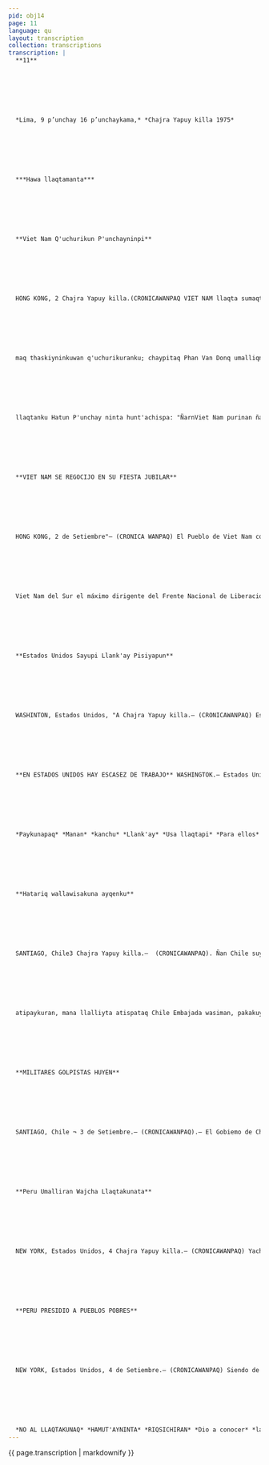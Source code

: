 ```yaml
---
pid: obj14
page: 11
language: qu
layout: transcription
collection: transcriptions
transcription: |
  **11**
  
  
  
  
  
  
  
  *Lima, 9 p’unchay 16 p’unchaykama,* *Chajra Yapuy killa 1975*
  
  
  
  
  
  
  
  ***Hawa llaqtamanta***
  
  
  
  
  
  
  
  **Viet Nam Q'uchurikun P'unchayninpi**
  
  
  
  
  
  
  
  HONG KONG, 2 Chajra Yapuy killa.(CRONICAWANPAQ VIET NAM llaqta sumaqta hunt'achishan Llaqtankuq Qespichisqankuta, kinschunka watamanñan purishan mitmaynin p’anpachasqanku. Chinchay suyu Viet Nampi chay Hatun P'unchayninkuta yuyarispataq, Hanoi umalliq llaqtapi, su
  
  
  
  
  
  
  
  maq thaskiyninkuwan q'uchurikuranku; chaypitaq Phan Van Donq umalliqnin niran: "Allintañan nawpachiyku llaqtaykuq hamut'ayninta, lliw Viet Nam llaqta, ch’ullachakunanpaq" Kikillantaqmi, Qollasuyu Viet Nammanta, Frente Nacional de Liberacion kuraq umalliqnin Nguyen Huu Tho nillantaq, kay
  
  
  
  
  
  
  
  llaqtanku Hatun P'unchay ninta hunt'achispa: "ÑarnViet Nam purinan ñanmi mast'arisqaña kashan Socialismo kawsayta taripanankupaq" Yapamullantag "Chaynata purispataq, astawan qaqachakun Revolusionpa kamachiynin".
  
  
  
  
  
  
  
  **VIET NAM SE REGOCIJO EN SU FIESTA JUBILAR**
  
  
  
  
  
  
  
  HONG KONG, 2 de Setiembre"— (CRONICA WANPAQ) El Pueblo de Viet Nam concluye alboro zado el treinta aniversario de la Independencia de su pueblo después de traer por tierra, la crítica situación de colonia a la que ssuniaron pasradoi. El pueblo del Viet Nan del Norte en su capita Hanoui celebraron con desfile popular, fecha en la que su Dirigente Phan Van Donq manifestó "Van adelantadas las consideraciones de nuestre pueblo para concretizar la unificación de nuestro país". De igual manera en el
  
  
  
  
  
  
  
  Viet Nam del Sur el máximo dirigente del Frente Nacional de Liberación Nguyen Huu Tho comemorando el aniversario patrio dijo: "Ya están dadas las condiciones para que el pueblo del Viet Nam desdemboque en el socialismo" Agregando luego, "Encaminandonos asi, estare mos fortaleciendo el programa de la Revolución.".
  
  
  
  
  
  
  
  **Estados Unidos Sayupi Llank'ay Pisiyapun**
  
  
  
  
  
  
  
  WASHINTON, Estados Unidos, "A Chajra Yapuy killa.— (CRONICAWANPAQ) Estados Unidos suyumanta, Ministerio de Comercio, qelqa willayninkupi riqsichinku Estados Unidos llaqtapis llank’ana pisiyapun, pusaq hunu runakunaman aypaspa. Kay mana llank’anayuq runakunamantataq, aswan ashkha kashanku yana runakuna, paykunawan kushka chakuspan latinoamericano llaqta masinchiskuna kashanku, paykunatan cheqnikuypi t’aqanku p’ago runakuna. Ministerio de Comercio nillantaq sapanka pachaj runakunamanta, kay Estados Unidos suyupi, chunka kinsayuq runakuna mana llank’anayuq kashanku, chaywanmi astawan yapaykun, llaqtapi, wajcha runakunaq waj chayasqan.
  
  
  
  
  
  
  
  **EN ESTADOS UNIDOS HAY ESCASEZ DE TRABAJO** WASHINGTOK.— Estados Unidos 4 de Setiembre.— (CRONICAWANPAQ) El Ministerio de Comercio de los Estados Unidos dió a conocer en su informativo de que en este país existe escasez de trabajo, llegando a ocho millones de desempleados. De esta cantidad de gente desempleada, ocupan los indices más altos de desempleo los hombres de color, conjuntamente con nuestros hermanos latinoamericanos, a quienes segregan racialmente, la gente blanca Dice también el Ministerio de Comercio, que de cada cien habitantes en los Estados Unidos, trece se encuentran desempleados incentivando con ello más la pobreza de la gente pobre en este país rico.**
  
  
  
  
  
  
  
  *Paykunapaq* *Manan* *kanchu* *Llank'ay* *Usa llaqtapi* *Para ellos* *no hay* *trabajo* *en U.S.A*
  
  
  
  
  
  
  
  **Hatariq wallawisakuna ayqenku**
  
  
  
  
  
  
  
  SANTIAGO, Chile3 Chajra Yapuy killa.—  (CRONICAWANPAQ). Ñan Chile suyupi kamachiq, kamachiyninta mast'arinña Ecuador suyupi, Quito llaqtapi Embaja dorninman, qorpachanan paq WAMINK'A RAUL GONZALES ALVEAR MAN, hinamantaq kay Wamink’a Chile suyuman astakunanpaq. Yachasqanchispas hina kay Wamink’a Gonzales, Ecuador suyu kamachiq man thunichiyta munaspa
  
  
  
  
  
  
  
  atipaykuran, mana llalliyta atispataq Chile Embajada wasiman, pakakuyta mashkhaspa phawaran. Kay Wamink’a Gonzales Alvear, Ecuador llaq tanpi, wallawisakunaq ESTADO MAYOR nisqata umalliran.
  
  
  
  
  
  
  
  **MILITARES GOLPISTAS HUYEN**
  
  
  
  
  
  
  
  SANTIAGO, Chile ¬ 3 de Setiembre.— (CRONICAWANPAQ).— El Gobiemo de Chile dió ordena su Embajada en la ciudad de Quito, Ecuador, para que esta de asilo político al General Raúl Gonzales Alvear, para luego este se traslade a Chile. Como se está informado el General Gonzales trató de derribar al Presidente del Ecuador y no logrando culminar su co metido buscó refugio en la Embajada de Chile Este General Gonzales Alvear en el país del Ecuador fue el jefe del Estado Mayor del Ejército.
  
  
  
  
  
  
  
  **Peru Umalliran Wajcha Llaqtakunata**
  
  
  
  
  
  
  
  NEW YORK, Estados Unidos, 4 Chajra Yapuy killa.— (CRONICAWANPAQ) Yachakusqan hina, Lima llaqtapi ñawpa chikuran teqsimuyuq lliw Wajcha Llaqtakunaq Can cilleminkunaq pisqa rimariyninta, tukuy yuyaychasqankuta allinta wasapaspa Kay tantanakuypin Peru llaqtaq Cancillerninman kamachikuran, paypa siminpi Organizacion de la Naciones Unidas (ONU) Asamblea General nisqapi NO AL Wajcha Llaqtakunaq rimariynin riqsichinan paq. Chayta hunt'achispataq Canciller Wamink’a Miguel Angel de la Flor kay tawa p’unchaypi rimarqan llapa teqsimuyu llaqtakunaq riq sinankupaq, imaynatas No AL llaqtakuna kallpacha kushanku, chaymantataq, qhari thaskiywan imperia lista llaqtakunaman churapakunankuta. Nirallantaqmi, Kinsa Pachapi Llaqtakunan, allin kawsayman chayanankupaq yanaparikunanku
  
  
  
  
  
  
  
  **PERU PRESIDIO A PUEBLOS POBRES**
  
  
  
  
  
  
  
  NEW YORK, Estados Unidos, 4 de Setiembre.— (CRONICAWANPAQ) Siendo de dominio general, en la ciudad de Lima se llevó a cabo la 1 Conferencia de los países subdesarrollados, llegandose en las ponencias de temario a un felíz término En esta gran reunión se encomendó al Canciller del Perú, para que él sea el portavoz ante la Asamblea General de la Organización de la Naciones Unidas (ONU), de dar a conocer en el seno de ella, las resoluciones aprobadas en la Conferencia de los países NO AL. Y es en cumplimiento de ella el Cancille General EP Miguel Angel De La Flor, a cuatro días del Pte., en palabra suya dió a conocer a todos los pueblos del Mundo, de como los países NO AL se están consolidando y con paso firme ponen resistencia al imperialismo Dijo también de que los Países del tercer Mundo para lograr el bienestar de sus pueblos se ayudarán mutuamente.
  
  
  
  
  
  
  
  *NO AL LLAQTAKUNAQ* *HAMUT'AYNINTA* *RIQSICHIRAN* *Dio a conocer* *las consideraciones* *logradas de los* *paise*
---
```


{{ page.transcription | markdownify }}
